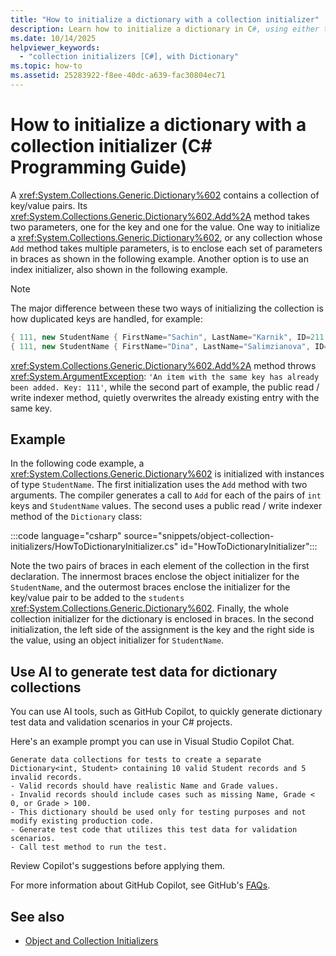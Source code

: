 ```yaml
---
title: "How to initialize a dictionary with a collection initializer"
description: Learn how to initialize a dictionary in C#, using either the Add method or an index initializer. This example shows both options.
ms.date: 10/14/2025
helpviewer_keywords: 
  - "collection initializers [C#], with Dictionary"
ms.topic: how-to
ms.assetid: 25283922-f8ee-40dc-a639-fac30804ec71
---
```

# How to initialize a dictionary with a collection initializer (C# Programming Guide)

A <xref:System.Collections.Generic.Dictionary%602> contains a collection of key/value pairs. Its <xref:System.Collections.Generic.Dictionary%602.Add%2A> method takes two parameters, one for the key and one for the value. One way to initialize a <xref:System.Collections.Generic.Dictionary%602>, or any collection whose `Add` method takes multiple parameters, is to enclose each set of parameters in braces as shown in the following example. Another option is to use an index initializer, also shown in the following example.

> [!NOTE]
> The major difference between these two ways of initializing the collection is how duplicated keys are handled, for example:
>
> ```csharp  
> { 111, new StudentName { FirstName="Sachin", LastName="Karnik", ID=211 } },
> { 111, new StudentName { FirstName="Dina", LastName="Salimzianova", ID=317 } }, 
>  ```
>
> <xref:System.Collections.Generic.Dictionary%602.Add%2A> method throws <xref:System.ArgumentException>: `'An item with the same key has already been added. Key: 111'`,
> while the second part of example, the public read / write indexer method, quietly overwrites the already existing entry with the same key.

## Example

In the following code example, a <xref:System.Collections.Generic.Dictionary%602> is initialized with instances of type `StudentName`. The first initialization uses the `Add` method with two arguments. The compiler generates a call to `Add` for each of the pairs of `int` keys and `StudentName` values. The second uses a public read / write indexer method of the `Dictionary` class:

:::code language="csharp" source="snippets/object-collection-initializers/HowToDictionaryInitializer.cs" id="HowToDictionaryInitializer":::

Note the two pairs of braces in each element of the collection in the first declaration. The innermost braces enclose the object initializer for the `StudentName`, and the outermost braces enclose the initializer for the key/value pair to be added to the `students` <xref:System.Collections.Generic.Dictionary%602>. Finally, the whole collection initializer for the dictionary is enclosed in braces. In the second initialization, the left side of the assignment is the key and the right side is the value, using an object initializer for `StudentName`.

## Use AI to generate test data for dictionary collections

You can use AI tools, such as GitHub Copilot, to quickly generate dictionary test data and validation scenarios in your C# projects.

Here's an example prompt you can use in Visual Studio Copilot Chat.

```copilot-prompt
Generate data collections for tests to create a separate Dictionary<int, Student> containing 10 valid Student records and 5 invalid records. 
- Valid records should have realistic Name and Grade values.
- Invalid records should include cases such as missing Name, Grade < 0, or Grade > 100. 
- This dictionary should be used only for testing purposes and not modify existing production code.
- Generate test code that utilizes this test data for validation scenarios.
- Call test method to run the test.
```

Review Copilot's suggestions before applying them.

For more information about GitHub Copilot, see GitHub's [FAQs](https://github.com/features/copilot#faq).

## See also

- [Object and Collection Initializers](./object-and-collection-initializers.md)
